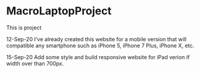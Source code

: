 # MacroLaptopProject
This is project

12-Sep-20
I've already created this website for a mobile version that will compatible any smartphone such as iPhone 5, iPhone 7 Plus, iPhone X, etc.

15-Sep-20
Add some style and build responsive website for iPad verion if width over than 700px.
